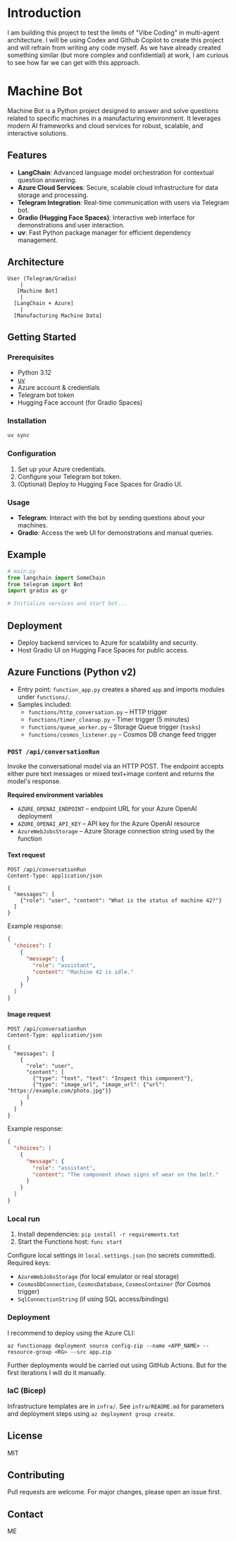 # Introduction

I am building this project to test the limits of "Vibe Coding" in multi-agent architecture. I will be using Codex and Github Copilot to create this project and will refrain from writing any code myself.
As we have already created something similar (but more complex and confidential) at work, I am curious to see how far we can get with this approach.

# Machine Bot

Machine Bot is a Python project designed to answer and solve questions related to specific machines in a manufacturing environment. It leverages modern AI frameworks and cloud services for robust, scalable, and interactive solutions.

## Features

- **LangChain**: Advanced language model orchestration for contextual question answering.
- **Azure Cloud Services**: Secure, scalable cloud infrastructure for data storage and processing.
- **Telegram Integration**: Real-time communication with users via Telegram bot.
- **Gradio (Hugging Face Spaces)**: Interactive web interface for demonstrations and user interaction.
- **uv**: Fast Python package manager for efficient dependency management.

## Architecture

```
User (Telegram/Gradio) 
    |
   [Machine Bot]
    |
  [LangChain + Azure]
    |
  [Manufacturing Machine Data]
```

## Getting Started

### Prerequisites

- Python 3.12
- [uv](https://github.com/astral-sh/uv)
- Azure account & credentials
- Telegram bot token
- Hugging Face account (for Gradio Spaces)

### Installation

```bash
uv sync
```

### Configuration

1. Set up your Azure credentials.
2. Configure your Telegram bot token.
3. (Optional) Deploy to Hugging Face Spaces for Gradio UI.

### Usage

- **Telegram**: Interact with the bot by sending questions about your machines.
- **Gradio**: Access the web UI for demonstrations and manual queries.

## Example

```python
# main.py
from langchain import SomeChain
from telegram import Bot
import gradio as gr

# Initialize services and start bot...
```

## Deployment
 
- Deploy backend services to Azure for scalability and security.
- Host Gradio UI on Hugging Face Spaces for public access.

## Azure Functions (Python v2)

- Entry point: `function_app.py` creates a shared `app` and imports modules under `functions/`.
- Samples included:
  - `functions/http_conversation.py` – HTTP trigger
  - `functions/timer_cleanup.py` – Timer trigger (5 minutes)
  - `functions/queue_worker.py` – Storage Queue trigger (`tasks`)
  - `functions/cosmos_listener.py` – Cosmos DB change feed trigger

### `POST /api/conversationRun`

Invoke the conversational model via an HTTP POST. The endpoint accepts either
pure text messages or mixed text+image content and returns the model's
response.

**Required environment variables**

- `AZURE_OPENAI_ENDPOINT` – endpoint URL for your Azure OpenAI deployment
- `AZURE_OPENAI_API_KEY` – API key for the Azure OpenAI resource
- `AzureWebJobsStorage` – Azure Storage connection string used by the function

#### Text request

```http
POST /api/conversationRun
Content-Type: application/json

{
  "messages": [
    {"role": "user", "content": "What is the status of machine 42?"}
  ]
}
```

Example response:

```json
{
  "choices": [
    {
      "message": {
        "role": "assistant",
        "content": "Machine 42 is idle."
      }
    }
  ]
}
```

#### Image request

```http
POST /api/conversationRun
Content-Type: application/json

{
  "messages": [
    {
      "role": "user",
      "content": [
        {"type": "text", "text": "Inspect this component"},
        {"type": "image_url", "image_url": {"url": "https://example.com/photo.jpg"}}
      ]
    }
  ]
}
```

Example response:

```json
{
  "choices": [
    {
      "message": {
        "role": "assistant",
        "content": "The component shows signs of wear on the belt."
      }
    }
  ]
}
```

### Local run

1) Install dependencies: `pip install -r requirements.txt`
2) Start the Functions host: `func start`

Configure local settings in `local.settings.json` (no secrets committed). Required keys:
- `AzureWebJobsStorage` (for local emulator or real storage)
- `CosmosDbConnection`, `CosmosDatabase`, `CosmosContainer` (for Cosmos trigger)
- `SqlConnectionString` (if using SQL access/bindings)

### Deployment

I recommend to deploy using the Azure CLI:
```
az functionapp deployment source config-zip --name <APP_NAME> --resource-group <RG> --src app.zip
```

Further deployments would be carried out using GitHub Actions. But for the first iterations I will do it manually.
### IaC (Bicep)

Infrastructure templates are in `infra/`. See `infra/README.md` for parameters and deployment steps using `az deployment group create`.

## License

MIT

## Contributing

Pull requests are welcome. For major changes, please open an issue first.

## Contact
ME
